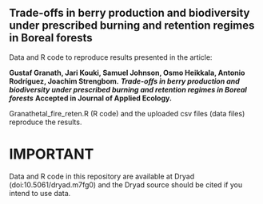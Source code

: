 ## Trade-offs in berry production and biodiversity under prescribed burning and retention regimes in Boreal forests
Data and R code to reproduce results presented in the article:

**Gustaf Granath, Jari Kouki, Samuel Johnson, Osmo Heikkala, Antonio Rodríguez, Joachim Strengbom.**
**_Trade-offs in berry production and biodiversity under prescribed burning and retention regimes in Boreal forests_**
**Accepted in Journal of Applied Ecology.**

Granathetal_fire_reten.R (R code) and the uploaded csv files (data files) reproduce the results.

# IMPORTANT
Data and R code in this repository are available at Dryad (doi:10.5061/dryad.m7fg0) and the Dryad source should be cited if you intend to use data.
